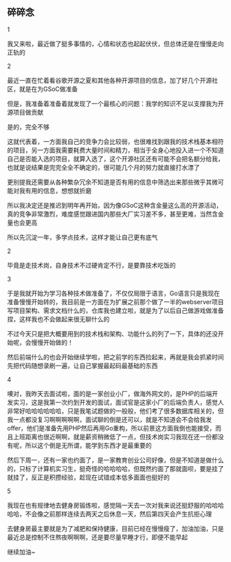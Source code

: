 ## 碎碎念
1

我又来啦，最近做了挺多事情的，心情和状态也起起伏伏，但总体还是在慢慢走向正轨的

2

最近一直在忙着看谷歌开源之夏和其他各种开源项目的信息，加了好几个开源社区，就是在为GSoC做准备

但是，我准备着准备着就发现了一个最核心的问题：我学的知识不足以支撑我为开源项目做贡献

是的，完全不够

这就代表着，一方面我自己的竞争力会比较弱，也很难找到跟我的技术栈基本相符的项目，另一方面我需要耗费大量时间和精力，相当于全身心地投入进一个不知道自己是否能入选的项目，就算入选了，这个开源社区还有可能不会把名额分给我，也就是说结果是完完全全不确定的，很可能几个月的努力就直接打水漂了

更别提我还需要从各种繁杂冗余不知道是否有用的信息中筛选出来那些微乎其微可能对我有用的信息，想想就折磨

所以我决定还是推迟到明年再开始，因为像GSoC这种含金量这么高的开源活动，真的竞争非常激烈，难度感觉跟进国内那些大厂实习差不多，甚至更难，当然含金量也会更高

所以先沉淀一年，多学点技术，这样才能让自己更有底气

2

毕竟是走技术岗，自身技术不过硬肯定不行，是要靠技术吃饭的

3

于是我就开始为学习各种技术做准备了，不仅仅局限于语言，Go语言只是我现在准备慢慢开始转的，我目前是一方面在为扩展之前那个做了一半的webserver项目写项目架构、需求文档什么的，仓库我也建立啦，就是为了以后自己做游戏做准备捏，这样我也不会做起来很无聊什么的

不过今天只是把大概要用到的技术栈和架构、功能什么的列了一下，具体的还没开始呢，会慢慢开始做的！

然后前端什么的也会开始继续学啦，把之前学的东西捡起来，再就是我会抓紧时间先把代码随想录刷一遍，让自己掌握最起码最基础的东西

4

噢对，我昨天去面试啦，面的是一家创业小厂，做海外网文的，是PHP的后端开发实习，这是我第一次约到开发的面试，面试官是这家小厂的后端负责人，感觉人非常好哈哈哈哈哈哈，只是我笔试题做的一般般，他们考了很多数据库相关的，但我一点都没复习啊啊啊啊啊，面试聊的倒是还可以，就是不知道会不会给我发offer，他们是准备先用PHP然后再用Go重构，所以前景这方面我倒也能接受，而且上班距离也很近啊啊，就是薪资稍微低了一点，但技术岗实习我现在还一份都没有呢，所以这个倒是无所谓，能学到东西才是最重要的

然后下周一，还有一家也约面了，是一家教育创业公司好像，但是不知道是做什么的，只标了计算机实习生，挺奇怪的哈哈哈哈，但既然约面了那就面呗，要是挂了就挂了，反正是积攒经验，趁现在试错成本低多面面也挺好的

5

我现在也有规律地去健身房锻炼啦，感觉隔一天去一次对我来说还挺舒服的哈哈哈哈哈，不会像之前那样连续去两天之后休息一天，然后第四天会产生抗拒心理

去健身房最主要就是为了减肥和保持健康，目前已经在慢慢瘦了，加油加油，只是最近总是控制不住熬夜啊啊啊，还是要尽量早睡才行，即便不能早起

继续加油~
